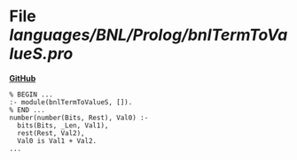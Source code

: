 # File _languages/BNL/Prolog/bnlTermToValueS.pro_
**[GitHub](https://github.com/softlang/yas/blob/master/languages/BNL/Prolog/bnlTermToValueS.pro)**
```
% BEGIN ...
:- module(bnlTermToValueS, []).
% END ...
number(number(Bits, Rest), Val0) :-
  bits(Bits, _Len, Val1),
  rest(Rest, Val2),
  Val0 is Val1 + Val2.
...
```
